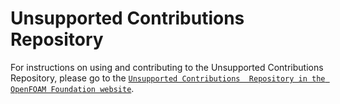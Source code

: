 Unsupported Contributions Repository
====================================

[contrib]: http://www.openfoam.org/contrib/unsupported.php
For instructions on using and contributing to the Unsupported Contributions 
Repository, please go to the [`Unsupported Contributions 
Repository in the OpenFOAM Foundation website`][contrib].
